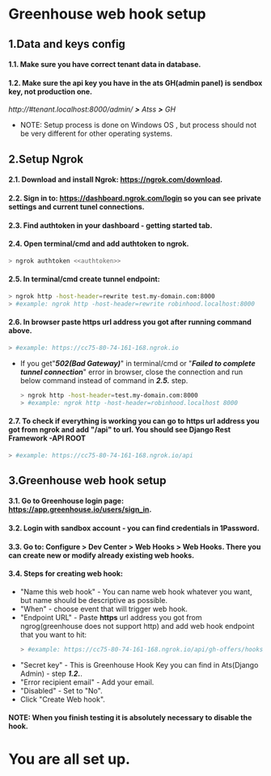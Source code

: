 # Greenhouse web hook setup


## 1.Data and keys config 
#### 1.1. Make sure you have correct tenant data in database.
#### 1.2. Make sure the api key you have in the ats GH(admin panel) is sendbox key, not production one.
 _http://#tenant.localhost:8000/admin/ **>** Atss **>** GH_

 - NOTE: Setup process is done on Windows OS , but process should not be very different for other operating systems.
## 2.Setup Ngrok
#### 2.1. Download and install Ngrok: https://ngrok.com/download.
#### 2.2. Sign in to: https://dashboard.ngrok.com/login so you can see private settings and current tunel connections.
#### 2.3. Find authtoken in your dashboard - getting started tab.
#### 2.4. Open terminal/cmd and add authtoken to ngrok.
```sh
> ngrok authtoken <<authtoken>>
```
#### 2.5. In terminal/cmd create tunnel endpoint:
```sh
> ngrok http -host-header=rewrite test.my-domain.com:8000
> #example: ngrok http -host-header=rewrite robinhood.localhost:8000
```
#### 2.6. In browser paste **https** url address you got after running command above.
```sh
> #example: https://cc75-80-74-161-168.ngrok.io
```
 - If you get"_**502(Bad Gateway)**_" in terminal/cmd or "_**Failed to complete tunnel connection**_" error in browser, close the connection and run below command instead of command in **_2.5._** step.
   ```sh
   > ngrok http -host-header=test.my-domain.com:8000
   > #example: ngrok http -host-header=robinhood.localhost 8000
   ```
#### 2.7. To check if everything is working you can go to **https** url address you got from ngrok  and add "/api" to url. You should see Django Rest Framework -API ROOT
```sh
> #example: https://cc75-80-74-161-168.ngrok.io/api
```

## 3.Greenhouse web hook setup
#### 3.1. Go to Greenhouse login page: https://app.greenhouse.io/users/sign_in.
#### 3.2. Login with sandbox account - you can find credentials in 1Password.
#### 3.3. Go to: Configure **>** Dev Center **>** Web Hooks **>** Web Hooks. There you can create new or modify already existing web hooks.
#### 3.4. Steps for creating web hook: 
 - "Name this web hook" - You can name web hook whatever you want, but name should be descriptive as possible.
 - "When" - choose event that will trigger web hook.
 - "Endpoint URL" - Paste **https** url address you got from ngrog(greenhouse does not support http) and add web hook endpoint that you want to hit: 
    ```sh
    > #example: https://cc75-80-74-161-168.ngrok.io/api/gh-offers/hooks/new
    ```
 - "Secret key" - This is Greenhouse Hook Key you can find in Ats(Django Admin) - step **_1.2._**.
 - "Error recipient email" - Add your email.
 - "Disabled" - Set to "No".
 - Click "Create Web hook".
#### NOTE: When you finish testing it is absolutely necessary to disable the hook.
# You are all set up.
